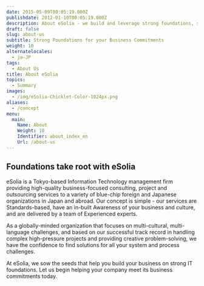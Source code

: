 ```yaml
---
date: 2015-05-09T00:05:19.000Z
publishdate: 2012-01-10T00:05:19.000Z
description: About eSolia - we build and leverage strong foundations, so that your company can meet its business commitments.
draft: false
slug: about-us
subtitle: Strong Foundations for your Business Commitments
weight: 10
alternatelocales:
  - ja-JP
tags:
  - About Us
title: About eSolia
topics:
  - Summary
images:
  - /img/eSolia-Chicklet-Color-1024px.png
aliases:
  - /concept
menu:
  main:
    Name: About
    Weight: 10
    Identifier: about_index_en
    Url: /about-us
---
```


## Foundations take root with eSolia

eSolia is a Tokyo-based Information Technology management firm providing high-quality business-focused consulting, project and outsourcing services to a variety of blue-chip foreign and Japanese organizations in Japan and abroad. Our concept is simple - our services are Standards-based, have an in-built Awareness of your business and culture, and are delivered by a team of Experienced experts.

As a globally-minded organization that focuses on multi-cultural, multi-language challenges, and based on our successful track record in handling complex high-pressure projects and providing creative problem-solving, we have the confidence to find solutions for all your system and process challenges.

At eSolia, we sow the seeds that help you build your business on strong IT foundations. Let us begin helping your company meet its business commitments today.
